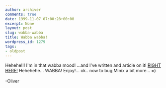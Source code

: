 ```yaml
---
author: archiver
comments: true
date: 1999-11-07 07:00:28+00:00
excerpt: None
layout: post
slug: wabba-wabba
title: Wabba wabba!
wordpress_id: 1279
tags:
- oldpost
---
```


Hehehe!!! I'm in that wabba mood! ...and I've written and article on it! <a href=http://www.oliverweb.com/articles/wabba.shtml>RIGHT HERE!</a> Hehehehe... WABBA! Enjoy!... ok.. now to bug Minix a bit more... =)<br /><br />-Oliver